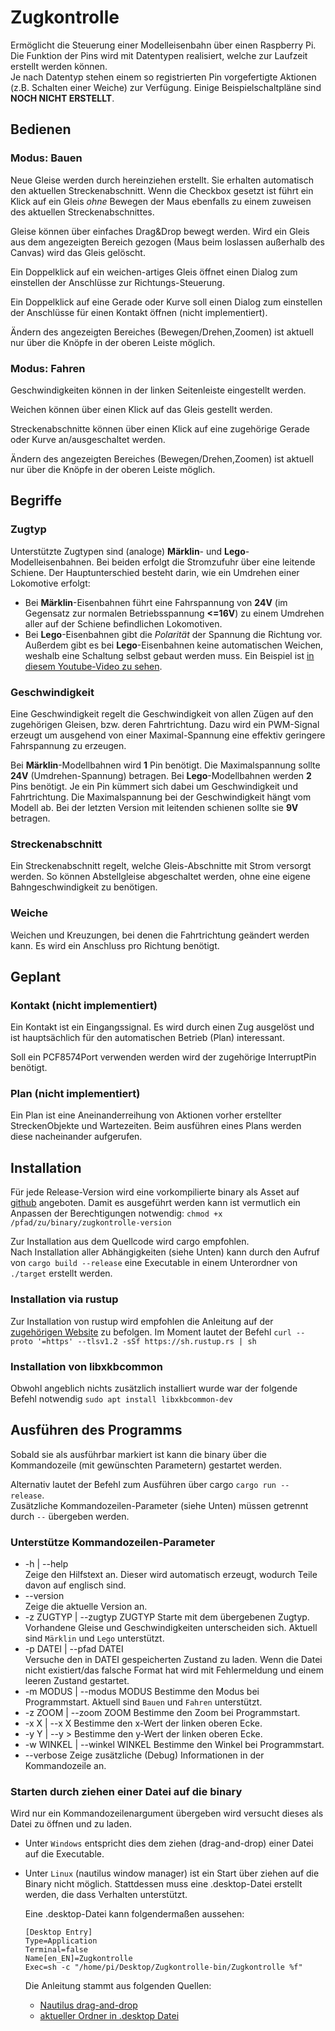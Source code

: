 # Zugkontrolle

Ermöglicht die Steuerung einer Modelleisenbahn über einen Raspberry Pi.  
Die Funktion der Pins wird mit Datentypen realisiert, welche zur Laufzeit erstellt werden können.  
Je nach Datentyp stehen einem so registrierten Pin vorgefertigte Aktionen
(z.B. Schalten einer Weiche) zur Verfügung.
Einige Beispielschaltpläne sind __NOCH NICHT ERSTELLT__.

## Bedienen

### Modus: Bauen

Neue Gleise werden durch hereinziehen erstellt.
Sie erhalten automatisch den aktuellen Streckenabschnitt.
Wenn die Checkbox gesetzt ist führt ein Klick auf ein Gleis _ohne_ Bewegen der Maus
ebenfalls zu einem zuweisen des aktuellen Streckenabschnittes.

Gleise können über einfaches Drag&Drop bewegt werden.
Wird ein Gleis aus dem angezeigten Bereich gezogen (Maus beim loslassen außerhalb des Canvas)
wird das Gleis gelöscht.

Ein Doppelklick auf ein weichen-artiges Gleis öffnet einen Dialog zum einstellen
der Anschlüsse zur Richtungs-Steuerung.

Ein Doppelklick auf eine Gerade oder Kurve soll einen Dialog zum einstellen der Anschlüsse
für einen Kontakt öffnen (nicht implementiert).

Ändern des angezeigten Bereiches (Bewegen/Drehen,Zoomen) ist aktuell
nur über die Knöpfe in der oberen Leiste möglich.

### Modus: Fahren

Geschwindigkeiten können in der linken Seitenleiste eingestellt werden.

Weichen können über einen Klick auf das Gleis gestellt werden.

Streckenabschnitte können über einen Klick auf eine zugehörige Gerade oder Kurve an/ausgeschaltet werden.

Ändern des angezeigten Bereiches (Bewegen/Drehen,Zoomen) ist aktuell
nur über die Knöpfe in der oberen Leiste möglich.

## Begriffe

### Zugtyp

Unterstützte Zugtypen sind (analoge) __Märklin__- und __Lego__-Modelleisenbahnen. Bei beiden erfolgt die Stromzufuhr über eine leitende Schiene.
Der Hauptunterschied besteht darin, wie ein Umdrehen einer Lokomotive erfolgt:

- Bei __Märklin__-Eisenbahnen führt eine Fahrspannung von __24V__ (im Gegensatz zur normalen Betriebsspannung __<=16V__) zu einem Umdrehen aller auf der Schiene befindlichen Lokomotiven.
- Bei __Lego__-Eisenbahnen gibt die _Polarität_ der Spannung die Richtung vor.
    Außerdem gibt es bei __Lego__-Eisenbahnen keine automatischen Weichen,
    weshalb eine Schaltung selbst gebaut werden muss.
    Ein Beispiel ist [in diesem Youtube-Video zu sehen](https://www.youtube.com/watch?v=h-5FmGfYzRs).

### Geschwindigkeit

Eine Geschwindigkeit regelt die Geschwindigkeit von allen Zügen auf den zugehörigen Gleisen,
bzw. deren Fahrtrichtung.
Dazu wird ein PWM-Signal erzeugt um ausgehend von einer Maximal-Spannung eine effektiv geringere Fahrspannung zu erzeugen.

Bei __Märklin__-Modellbahnen wird __1__ Pin benötigt. Die Maximalspannung sollte __24V__ (Umdrehen-Spannung) betragen.
Bei __Lego__-Modellbahnen werden __2__ Pins benötigt.
Je ein Pin kümmert sich dabei um Geschwindigkeit und Fahrtrichtung.
    Die Maximalspannung bei der Geschwindigkeit hängt vom Modell ab.
    Bei der letzten Version mit leitenden schienen sollte sie __9V__ betragen.

### Streckenabschnitt

Ein Streckenabschnitt regelt, welche Gleis-Abschnitte mit Strom versorgt werden.
So können Abstellgleise abgeschaltet werden, ohne eine eigene Bahngeschwindigkeit zu benötigen.

### Weiche

Weichen und Kreuzungen, bei denen die Fahrtrichtung geändert werden kann.
Es wird ein Anschluss pro Richtung benötigt.

## Geplant

### Kontakt (nicht implementiert)

Ein Kontakt ist ein Eingangssignal. Es wird durch einen Zug ausgelöst und ist hauptsächlich für den
automatischen Betrieb (Plan) interessant.

Soll ein PCF8574Port verwenden werden wird der zugehörige InterruptPin benötigt.

### Plan (nicht implementiert)

Ein Plan ist eine Aneinanderreihung von Aktionen vorher erstellter StreckenObjekte und Wartezeiten.
Beim ausführen eines Plans werden diese nacheinander aufgerufen.

## Installation

Für jede Release-Version wird eine vorkompilierte binary als Asset auf [github](https://github.com/spamviech/Zugkontrolle/releases) angeboten.
Damit es ausgeführt werden kann ist vermutlich ein Anpassen der Berechtigungen notwendig:
`chmod +x /pfad/zu/binary/zugkontrolle-version`

Zur Installation aus dem Quellcode wird cargo empfohlen.  
Nach Installation aller Abhängigkeiten (siehe Unten) kann durch den Aufruf von
`cargo build --release` eine Executable in einem Unterordner von `./target` erstellt werden.

### Installation via rustup

Zur Installation von rustup wird empfohlen die Anleitung auf der
[zugehörigen Website](https://rustup.rs/) zu befolgen.
Im Moment lautet der Befehl
    `curl --proto '=https' --tlsv1.2 -sSf https://sh.rustup.rs | sh`

### Installation von libxkbcommon

Obwohl angeblich nichts zusätzlich installiert wurde war der folgende Befehl notwendig
    `sudo apt install libxkbcommon-dev`

## Ausführen des Programms

Sobald sie als ausführbar markiert ist kann die binary über die Kommandozeile
(mit gewünschten Parametern) gestartet werden.

Alternativ lautet der Befehl zum Ausführen über cargo `cargo run -- release`.  
Zusätzliche Kommandozeilen-Parameter (siehe Unten) müssen getrennt durch `--` übergeben werden.

### Unterstütze Kommandozeilen-Parameter

- -h | --help  
    Zeige den Hilfstext an. Dieser wird automatisch erzeugt, wodurch Teile davon auf englisch sind.
- --version  
    Zeige die aktuelle Version an.
- -z ZUGTYP | --zugtyp ZUGTYP
    Starte mit dem übergebenen Zugtyp. Vorhandene Gleise und Geschwindigkeiten unterscheiden sich.
    Aktuell sind `Märklin` und `Lego` unterstützt.
- -p DATEI | --pfad DATEI  
    Versuche den in DATEI gespeicherten Zustand zu laden.
    Wenn die Datei nicht existiert/das falsche Format hat wird mit Fehlermeldung
    und einem leeren Zustand gestartet.
- -m MODUS | --modus MODUS
    Bestimme den Modus bei Programmstart.
    Aktuell sind `Bauen` und `Fahren` unterstützt.
- -z ZOOM | --zoom ZOOM
    Bestimme den Zoom bei Programmstart.
- -x X | --x X
    Bestimme den x-Wert der linken oberen Ecke.
- -y Y | --y >
    Bestimme den y-Wert der linken oberen Ecke.
- -w WINKEL | --winkel WINKEL
    Bestimme den Winkel bei Programmstart.
- --verbose
    Zeige zusätzliche (Debug) Informationen in der Kommandozeile an.

### Starten durch ziehen einer Datei auf die binary

Wird nur ein Kommandozeilenargument übergeben wird versucht dieses als Datei zu öffnen und zu laden.

- Unter `Windows` entspricht dies dem ziehen (drag-and-drop) einer Datei auf die Executable.
- Unter `Linux` (nautilus window manager) ist ein Start über ziehen auf die Binary nicht möglich.
    Stattdessen muss eine .desktop-Datei erstellt werden, die dass Verhalten unterstützt.

    Eine .desktop-Datei kann folgendermaßen aussehen:

    ```.desktop
    [Desktop Entry]
    Type=Application
    Terminal=false
    Name[en_EN]=Zugkontrolle
    Exec=sh -c "/home/pi/Desktop/Zugkontrolle-bin/Zugkontrolle %f"
    ```

  Die Anleitung stammt aus folgenden Quellen:

  - [Nautilus drag-and-drop](https://askubuntu.com/questions/52789/drag-and-drop-file-onto-script-in-nautilus)
  - [aktueller Ordner in .desktop Datei](https://stackoverflow.com/a/56202419)
